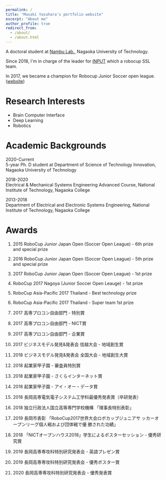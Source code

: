 ```yaml
---
permalink: /
title: "Masaki Yasuhara's portfolio website"
excerpt: "About me"
author_profile: true
redirect_from: 
  - /about/
  - /about.html
---
```


A doctoral student at [Nambu Lab.](https://gallery.nagaokaut.ac.jp/), Nagaoka University of Technology.

Since 2018, I'm in charge of the leader for [INPUT](https://input-ssl.dev/) which a robocup SSL team.

In 2017, we became a champion for Robocup Junior Soccer open league. ([website](http://rcjinput.blog.jp/))

# Research Interests
- Brain Computer Interface
- Deep Learning
- Robotics

# Academic Backgrounds
2020-Current  
5-year Ph. D student at Department of Science of Technology Innovation, Nagaoka University of Technology

2018-2020  
Electrical & Mechanical Systems Engineering Advanced Course, National Institute of Technology, Nagaoka College

2013-2018  
Department of Electrical and Electronic Systems Engineering, National Institute of Technology, Nagaoka College

# Awards

1. 2015 RoboCup Junior Japan Open (Soccer Open League) - 6th prize and special prize

1. 2016 RoboCup Junior Japan Open (Soccer Open League) - 5th prize and special prize

1. 2017 RoboCup Junior Japan Open (Soccer Open League) - 1st prize

1. RoboCup 2017 Nagoya (Junior Soccer Open Leauge) - 1st prize

1. RoboCup Asia-Pacific 2017 Thailand - Best technology prize

1. RoboCup Asia-Pacific 2017 Thailand - Super team 1st prize

1. 2017 高専プロコン自由部門 - 特別賞

1. 2017 高専プロコン自由部門 - NICT賞

1. 2017 高専プロコン自由部門 - 企業賞

1. 2017 ビジネスモデル発見&発表会 信越大会 - 地域創生賞

1. 2018 ビジネスモデル発見&発表会 全国大会 - 地域創生大賞

1. 2018 起業家甲子園 - 審査員特別賞

1. 2018 起業家甲子園 - さくらインターネット賞

1. 2018 起業家甲子園 - アイ・オー・データ賞

1. 2018 長岡高専電気電子システム工学科最優秀発表賞（卒研発表）

1. 2018 独立行政法人国立高等専門学校機構 「理事長特別表彰」

1. 2019 長岡市表彰 「RoboCup2017世界大会ロボカップジュニアサ ッカーオープンリーグ個人戦および団体戦で優 勝された功績」

1. 2018 「NICTオープンハウス2018」学生によるポスターセッション - 優秀研究賞

1. 2019 長岡高専専攻科特別研究発表会 - 英語プレゼン賞

1. 2019 長岡高専専攻科特別研究発表会 - 優秀ポスター賞

1. 2020 長岡高専専攻科特別研究発表会 - 優秀発表賞

